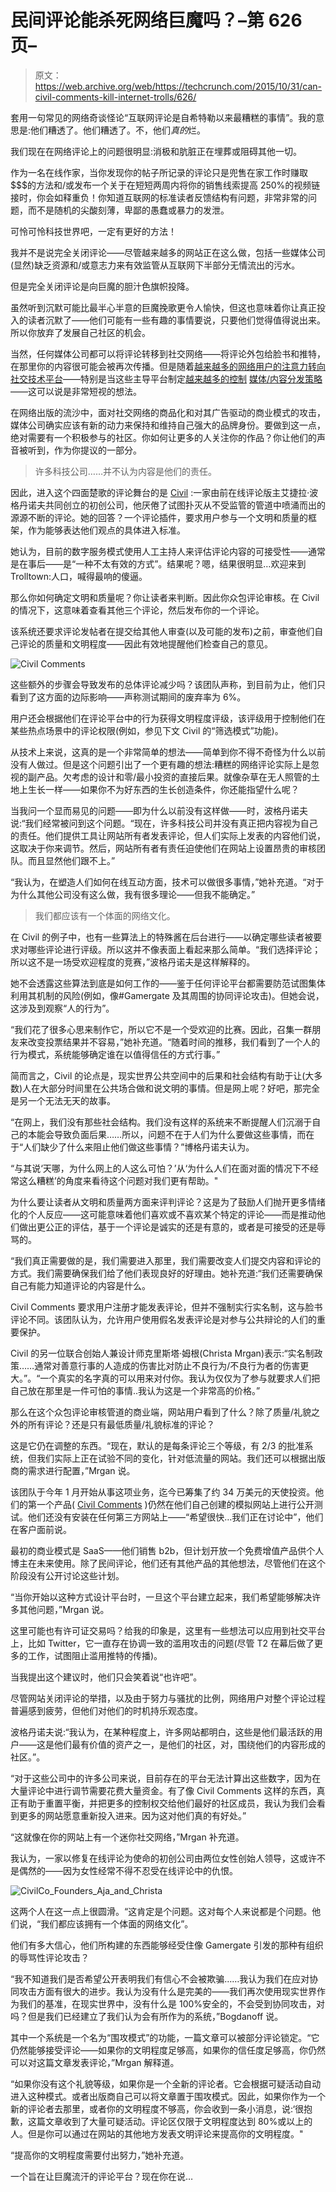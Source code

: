 # 民间评论能杀死网络巨魔吗？–第 626 页–

> 原文：<https://web.archive.org/web/https://techcrunch.com/2015/10/31/can-civil-comments-kill-internet-trolls/626/>

套用一句常见的网络奇谈怪论“互联网评论是自希特勒以来最糟糕的事情”。我的意思是:他们糟透了。他们糟透了。不，他们*真的*烂。

我们现在在网络评论上的问题很明显:消极和肮脏正在埋葬或阻碍其他一切。

作为一名在线作家，当你发现你的帖子所记录的评论只是兜售在家工作时赚取$$$的方法和/或发布一个关于在短短两周内将你的销售线索提高 250%的视频链接时，你会如释重负！你知道互联网的标准读者反馈结构有问题，非常非常的问题，而不是随机的尖酸刻薄，卑鄙的愚蠢或暴力的发泄。

可怜可怜科技世界吧，一定有更好的方法！

我并不是说完全关闭评论——尽管越来越多的网站正在这么做，包括一些媒体公司(显然)缺乏资源和/或意志力来有效监管从互联网下半部分无情流出的污水。

但是完全关闭评论是向巨魔的胆汁色旗帜投降。

虽然听到沉默可能比最半心半意的巨魔挽歌更令人愉快，但这也意味着你让真正投入的读者沉默了——他们可能有一些有趣的事情要说，只要他们觉得值得说出来。所以你放弃了发展自己社区的机会。

当然，任何媒体公司都可以将评论转移到社交网络——将评论外包给脸书和推特，在那里你的内容很可能会被再次传播。但是随着[越来越多的网络用户的注意力转向社交技术平台](https://web.archive.org/web/20200107061638/https://beta.techcrunch.com/video/facebook-and-twitter-shut-out-publishers/519169123/)——特别是当这些主导平台制定[越来越多的控制](https://web.archive.org/web/20200107061638/https://beta.techcrunch.com/2015/05/12/facebook-instant-articles/) [媒体/内容分发策略](https://web.archive.org/web/20200107061638/https://beta.techcrunch.com/2015/10/06/project-glacier/#.ahvbbe:Lkpt)——这可以说是非常短视的想法。

在网络出版的流沙中，面对社交网络的商品化和对其广告驱动的商业模式的攻击，媒体公司确实应该有新的动力来保持和维持自己强大的品牌身份。要做到这一点，绝对需要有一个积极参与的社区。你如何让更多的人关注你的作品？你让他们的声音被听到，作为你提议的一部分。

> 许多科技公司……并不认为内容是他们的责任。

因此，进入这个四面楚歌的评论舞台的是 [Civil](https://web.archive.org/web/20200107061638/https://civilcomments.com/we-are-civil/) :一家由前在线评论版主艾捷拉·波格丹诺夫共同创立的初创公司，他厌倦了试图扑灭从不受监管的管道中喷涌而出的源源不断的评论。她的回答？一个评论插件，要求用户参与一个文明和质量的框架，作为能够表达他们观点的具体进入标准。

她认为，目前的数字服务模式使用人工主持人来评估评论内容的可接受性——通常是在事后——是“一种不太有效的方式”。结果呢？嗯，结果很明显…欢迎来到 Trolltown:人口，喊得最响的傻逼。

那么你如何确定文明和质量呢？你让读者来判断。因此你众包评论审核。在 Civil 的情况下，这意味着查看其他三个评论，然后发布你的一个评论。

该系统还要求评论发帖者在提交给其他人审查(以及可能的发布)之前，审查他们自己评论的质量和文明程度——因此有效地提醒他们检查自己的意见。

![Civil Comments](img/ec2d1f676887add52b22ead0364d32ce.png)

这些额外的步骤会导致发布的总体评论减少吗？该团队声称，到目前为止，他们只看到了这方面的边际影响——声称测试期间的废弃率为 6%。

用户还会根据他们在评论平台中的行为获得文明程度评级，该评级用于控制他们在某些热点场景中的评论权限(例如，参见下文 Civil 的“筛选模式”功能)。

从技术上来说，这真的是一个非常简单的想法——简单到你不得不奇怪为什么以前没有人做过。但是这个问题引出了一个更有趣的想法:糟糕的网络评论实际上是忽视的副产品。欠考虑的设计和零/最小投资的直接后果。就像杂草在无人照管的土地上生长一样——如果你不为好东西的生长创造条件，你还能指望什么呢？

当我问一个显而易见的问题——即为什么以前没有这样做——时，波格丹诺夫说:“我们经常被问到这个问题。“现在，许多科技公司并没有真正把内容视为自己的责任。他们提供工具让网站所有者发表评论，但人们实际上发表的内容他们说，这取决于你来调节。然后，网站所有者有责任迫使他们在网站上设置昂贵的审核团队。而且显然他们跟不上。”

“我认为，在塑造人们如何在线互动方面，技术可以做很多事情，”她补充道。“对于为什么其他公司没有这么做，我有很多理论——但我不能确定。”

> 我们都应该有一个体面的网络文化。

在 Civil 的例子中，也有一些算法上的特殊酱在后台进行——以确定哪些读者被要求对哪些评论进行评级。所以这并不像表面上看起来那么简单。“我们选择评论；所以这不是一场受欢迎程度的竞赛，”波格丹诺夫是这样解释的。

她不会透露这些算法到底是如何工作的——鉴于任何评论平台都需要防范试图集体利用其机制的风险(例如，像#Gamergate 及其周围的协同评论攻击)。但她会说，这涉及到观察“人的行为”。

“我们花了很多心思来制作它，所以它不是一个受欢迎的比赛。因此，召集一群朋友来改变投票结果并不容易，”她补充道。“随着时间的推移，我们看到了一个人的行为模式，系统能够确定谁在以值得信任的方式行事。”

简而言之，Civil 的论点是，现实世界公共空间中的后果和社会结构有助于让(大多数)人在大部分时间里在公共场合做和说文明的事情。但是网上呢？好吧，那完全是另一个无法无天的故事。

“在网上，我们没有那些社会结构。我们没有这样的系统来不断提醒人们沉溺于自己的本能会导致负面后果……所以，问题不在于人们为什么要做这些事情，而在于“人们缺少了什么来阻止他们做这些事情？”博格丹诺夫认为。

“与其说‘天哪，为什么网上的人这么可怕？’从‘为什么人们在面对面的情况下不经常这么糟糕’的角度来看待这个问题对我们更有帮助。"

为什么要让读者从文明和质量两方面来评判评论？这是为了鼓励人们抛开更多情绪化的个人反应——这可能意味着他们喜欢或不喜欢某个特定的评论——而是推动他们做出更公正的评估，基于一个评论是诚实的还是有意的，或者是可接受的还是辱骂的。

“我们真正需要做的是，我们需要进入那里，我们需要改变人们提交内容和评论的方式。我们需要确保我们给了他们表现良好的好理由。她补充道:“我们还需要确保自己有能力知道评论的内容是什么。

Civil Comments 要求用户注册才能发表评论，但并不强制实行实名制，这与脸书评论不同。该团队认为，允许用户使用假名发表评论是对参与公共辩论的人们的重要保护。

Civil 的另一位联合创始人兼设计师克里斯塔·姆根(Christa Mrgan)表示:“实名制政策……通常对善意行事的人造成的伤害比对防止不良行为/不良行为者的伤害更大。”。“一个真实的名字真的可以用来对付你。我认为仅仅为了参与就要求人们把自己放在那里是一件可怕的事情..我认为这是一个非常高的价格。”

那么在这个众包评论审核管道的商业端，网站用户看到了什么？除了质量/礼貌之外的所有评论？还是只有最低质量/礼貌标准的评论？

这是它仍在调整的东西。“现在，默认的是每条评论三个等级，有 2/3 的批准系统，但我们实际上正在试验不同的变化，针对低流量的网站。我们还可以根据出版商的需求进行配置，”Mrgan 说。

该团队于今年 1 月开始从事这项业务，迄今已筹集了约 34 万美元的天使投资。他们的第一个产品( [Civil Comments](https://web.archive.org/web/20200107061638/https://civilcomments.com/) )仍然在他们自己创建的模拟网站上进行公开测试。他们还没有安装在任何第三方网站上——“希望很快…我们正在讨论中”，他们在客户面前说。

最初的商业模式是 SaaS——他们销售 b2b，但计划开放一个免费增值产品供个人博主在未来使用。除了民间评论，他们还有其他产品的其他想法，尽管他们在这个阶段没有公开讨论这些计划。

“当你开始以这种方式设计平台时，一旦这个平台建立起来，我们希望能够解决许多其他问题，”Mrgan 说。

这里可能也有许可证交易吗？给我的印象是，这里有一些想法可以应用到社交平台上，比如 Twitter，它一直存在协调一致的滥用攻击的问题(尽管 T2 在幕后做了更多的工作，试图阻止滥用推特的传播)。

当我提出这个建议时，他们只会笑着说“也许吧”。

尽管网站关闭评论的举措，以及由于努力与骚扰的比例，网络用户对整个评论过程普遍感到疲劳，但他们对他们的时机持乐观态度。

波格丹诺夫说:“我认为，在某种程度上，许多网站都明白，这些是他们最活跃的用户——这是他们最有价值的资产之一，是他们的社区，对，围绕他们的内容形成的社区。”。

“对于这些公司中的许多公司来说，目前存在的平台无法计算出这些数字，因为在大量评论中进行调节需要花费大量资金。有了像 Civil Comments 这样的东西，真正有助于重置平衡，并把更多的控制权交给他们最好的社区成员，我认为我们会看到更多的网站愿意重新投入进来。因为这对他们真的有好处。”

“这就像在你的网站上有一个迷你社交网络，”Mrgan 补充道。

我认为，一家以修复在线评论为使命的初创公司由两位女性创始人领导，这或许不是偶然的——因为女性经常不得不忍受在线评论中的仇恨。

![CivilCo_Founders_Aja_and_Christa](img/2ab48e46c07dabeddbf12e05401febe5.png)

这两个人在这一点上很圆滑。“这肯定是个问题。这对每个人来说都是个问题。他们说，“我们都应该拥有一个体面的网络文化”。

他们有多大信心，他们所构建的东西能够经受住像 Gamergate 引发的那种有组织的辱骂性评论攻击？

“我不知道我们是否希望公开表明我们有信心不会被欺骗……我认为我们在应对协同攻击方面有很大的进步。我认为没有什么是完美的——我们再次使用现实世界作为我们的基准，在现实世界中，没有什么是 100%安全的，不会受到协同攻击，对吗？但是我们已经建立了我们认为会有所作为的系统，”Bogdanoff 说。

其中一个系统是一个名为“围攻模式”的功能，一篇文章可以被部分评论锁定。“它仍然能够接受评论——如果你的文明程度足够高，如果你的信任度足够高，你仍然可以对这篇文章发表评论，”Mrgan 解释道。

“如果你没有这个礼貌等级，如果你是一个全新的评论者。它会根据可疑活动自动进入这种模式。或者出版商自己可以将文章置于围攻模式。因此，如果你作为一个新的评论者去那里，或者你的文明程度不够高，你会收到一条小消息，说:‘很抱歉，这篇文章收到了大量可疑活动。评论区仅限于文明程度达到 80%或以上的人。但是你可以通过在网站的其他地方发表文明评论来提高你的文明程度。"

“提高你的文明程度需要付出努力，”她补充道。

一个旨在让巨魔流汗的评论平台？现在你在说…